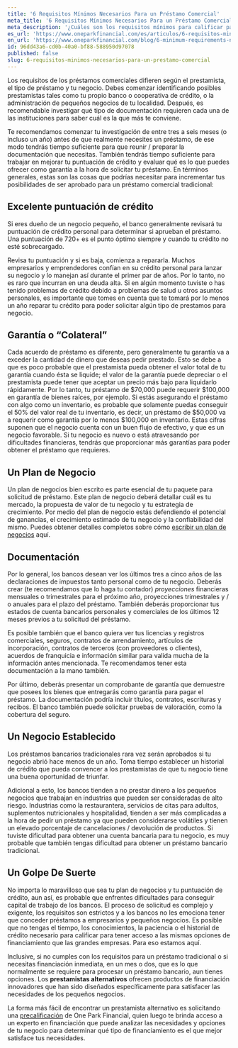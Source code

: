 ```yaml
---
title: '6 Requisitos Mínimos Necesarios Para un Préstamo Comercial'
meta_title: '6 Requisitos Mínimos Necesarios Para un Préstamo Comercial'
meta_description: '¿Cuáles son los requisitos mínimos para calificar para un préstamo para pequeños negocios? Un excelente historial de crédito, garantías, un negocio establecido, mucha documentación y un poco de suerte.'
es_url: 'https://www.oneparkfinancial.com/es/articulos/6-requisitos-minimos-necesarios-para-un-prestamo-comercial'
en_url: 'https://www.oneparkfinancial.com/blog/6-minimum-requirements-needed-for-a-business-loan'
id: 96dd43a6-cd0b-40a0-bf88-588950d97078
published: false
slug: 6-requisitos-minimos-necesarios-para-un-prestamo-comercial
---
```

<p>Los requisitos de los pr&eacute;stamos comerciales difieren seg&uacute;n el prestamista, el tipo de pr&eacute;stamo y tu negocio. Debes comenzar identificando posibles prestamistas tales como tu propio banco o cooperativa de cr&eacute;dito, o la administraci&oacute;n de peque&ntilde;os negocios de tu localidad. Despu&eacute;s, es recomendable investigar qu&eacute; tipo de documentaci&oacute;n requieren cada una de las instituciones para saber cu&aacute;l es la que m&aacute;s te conviene.</p>

<p>Te recomendamos comenzar tu investigaci&oacute;n de entre tres a seis meses (o incluso un a&ntilde;o) antes de que realmente necesites un pr&eacute;stamo, de ese modo tendr&aacute;s tiempo suficiente para que reunir / preparar la documentaci&oacute;n que necesitas. Tambi&eacute;n tendr&aacute;s tiempo suficiente para trabajar en mejorar tu puntuaci&oacute;n de cr&eacute;dito y evaluar qu&eacute; es lo que puedes ofrecer como garant&iacute;a a la hora de solicitar tu pr&eacute;stamo. En t&eacute;rminos generales, estas son las cosas que podr&iacute;as necesitar para incrementar tus posibilidades de ser aprobado para un pr&eacute;stamo comercial tradicional:</p>

<h2>Excelente puntuaci&oacute;n de cr&eacute;dito</h2>

<p>Si eres due&ntilde;o de un negocio peque&ntilde;o, el banco generalmente revisar&aacute; tu puntuaci&oacute;n de cr&eacute;dito personal para determinar si aprueban el pr&eacute;stamo. Una puntuaci&oacute;n de 720+ es el punto &oacute;ptimo siempre y cuando tu cr&eacute;dito no est&eacute; sobrecargado.</p>

<p>Revisa tu puntuaci&oacute;n y si es baja, comienza a repararla. Muchos empresarios y emprendedores conf&iacute;an en su cr&eacute;dito personal para lanzar su negocio y lo manejan as&iacute; durante el primer par de a&ntilde;os. Por lo tanto, no es raro que incurran en una deuda alta. Si en alg&uacute;n momento tuviste o has tenido problemas de cr&eacute;dito debido a problemas de salud u otros asuntos personales, es importante que tomes en cuenta que te tomar&aacute; por lo menos un a&ntilde;o reparar tu cr&eacute;dito para poder solicitar alg&uacute;n tipo de prestamos para negocio.</p>

<h2>Garant&iacute;a o &ldquo;Colateral&rdquo;</h2>

<p>Cada acuerdo de pr&eacute;stamo es diferente, pero generalmente tu garant&iacute;a va a exceder la cantidad de dinero que deseas pedir prestado. Esto se debe a que es poco probable que el prestamista pueda obtener el valor total de tu garant&iacute;a cuando &eacute;sta se liquide; el valor de la garant&iacute;a puede depreciar o el prestamista puede tener que aceptar un precio m&aacute;s bajo para liquidarlo r&aacute;pidamente. Por lo tanto, tu pr&eacute;stamo de $70,000 puede requerir $100,000 en garant&iacute;a de bienes ra&iacute;ces, por ejemplo. Si est&aacute;s asegurando el pr&eacute;stamo con algo como un inventario, es probable que solamente puedas conseguir el 50% del valor real de tu inventario, es decir, un pr&eacute;stamo de $50,000 va a requerir como garant&iacute;a por lo menos $100,000 en inventario. Estas cifras suponen que el negocio cuenta con un buen flujo de efectivo, y que es un negocio favorable. Si tu negocio es nuevo o est&aacute; atravesando por dificultades financieras, tendr&aacute;s que proporcionar m&aacute;s garant&iacute;as para poder obtener el pr&eacute;stamo que requieres.</p>

<h2>Un Plan de Negocio</h2>

<p>Un plan de negocios bien escrito es parte esencial de tu paquete para solicitud de pr&eacute;stamo. Este plan de negocio deber&aacute; detallar cu&aacute;l es tu mercado, la propuesta de valor de tu negocio y tu estrategia de crecimiento. Por medio del plan de negocio est&aacute;s defendiendo el potencial de ganancias, el crecimiento estimado de tu negocio y la confiabilidad del mismo. Puedes obtener detalles completos sobre c&oacute;mo <a href="https://www.oneparkfinancial.com/blog/writing-a-business-plan">escribir un plan de negocios</a> aqu&iacute;.</p>

<h2>Documentaci&oacute;n</h2>

<p>Por lo general, los bancos desean ver los &uacute;ltimos tres a cinco a&ntilde;os de las declaraciones de impuestos tanto personal como de tu negocio. Deber&aacute;s crear (te recomendamos que lo haga tu contador) <em>proyecciones</em> financieras mensuales o trimestrales para el pr&oacute;ximo a&ntilde;o, proyecciones trimestrales y / o anuales para el plazo del pr&eacute;stamo. Tambi&eacute;n deber&aacute;s proporcionar tus estados de cuenta bancarios personales y comerciales de los &uacute;ltimos 12 meses previos a tu solicitud del pr&eacute;stamo.</p>

<p>Es posible tambi&eacute;n que el banco quiera ver tus licencias y registros comerciales, seguros, contratos de arrendamiento, art&iacute;culos de incorporaci&oacute;n, contratos de terceros (con proveedores o clientes), acuerdos de franquicia e informaci&oacute;n similar para valida mucha de la informaci&oacute;n antes mencionada. Te recomendamos tener esta documentaci&oacute;n a la mano tambi&eacute;n.</p>

<p>Por &uacute;ltimo, deber&aacute;s presentar un comprobante de garant&iacute;a que demuestre que posees los bienes que entregar&aacute;s como garant&iacute;a para pagar el pr&eacute;stamo. La documentaci&oacute;n podr&iacute;a incluir t&iacute;tulos, contratos, escrituras y recibos. El banco tambi&eacute;n puede solicitar pruebas de valoraci&oacute;n, como la cobertura del seguro.</p>

<h2>Un Negocio Establecido</h2>

<p>Los pr&eacute;stamos bancarios tradicionales rara vez ser&aacute;n aprobados si tu negocio abri&oacute; hace menos de un a&ntilde;o. Toma tiempo establecer un historial de cr&eacute;dito que pueda convencer a los prestamistas de que tu negocio tiene una buena oportunidad de triunfar.</p>

<p>Adicional a esto, los bancos tienden a no prestar dinero a los peque&ntilde;os negocios que trabajan en industrias que pueden ser consideradas de alto riesgo. Industrias como la restaurantera, servicios de citas para adultos, suplementos nutricionales y hospitalidad, tienden a ser m&aacute;s complicadas a la hora de pedir un pr&eacute;stamo ya que pueden considerarse vol&aacute;tiles y tienen un elevado porcentaje de cancelaciones / devoluci&oacute;n de productos. Si tuviste dificultad para obtener una cuenta bancaria para tu negocio, es muy probable que tambi&eacute;n tengas dificultad para obtener un pr&eacute;stamo bancario tradicional.</p>

<h2>Un Golpe De Suerte</h2>

<p>No importa lo maravilloso que sea tu plan de negocios y tu puntuaci&oacute;n de cr&eacute;dito, aun as&iacute;, es probable que enfrentes dificultades para conseguir capital de trabajo de los bancos. El proceso de solicitud es complejo y exigente, los requisitos son estrictos y a los bancos no les emociona tener que conceder pr&eacute;stamos a empresarios y peque&ntilde;os negocios. Es posible que no tengas el tiempo, los conocimientos, la paciencia o el historial de cr&eacute;dito necesario para calificar para tener acceso a las mismas opciones de financiamiento que las grandes empresas. Para eso estamos aqu&iacute;.</p>

<p>Inclusive, si no cumples con los requisitos para un pr&eacute;stamo tradicional o si necesitas financiaci&oacute;n inmediata, en un mes o dos, que es lo que normalmente se requiere para procesar un pr&eacute;stamo bancario, aun tienes opciones. Los <strong>prestamistas alternativos</strong> ofrecen productos de financiaci&oacute;n innovadores que han sido dise&ntilde;ados espec&iacute;ficamente para satisfacer las necesidades de los peque&ntilde;os negocios.&nbsp;</p>

<p>La forma m&aacute;s f&aacute;cil de encontrar un prestamista alternativo es solicitando una <a href="https://www.oneparkfinancial.com/es/preaprob">precalificaci&oacute;n</a> de One Park Financial, quien luego te brinda acceso a un experto en financiaci&oacute;n que puede analizar las necesidades y opciones de tu negocio para determinar qu&eacute; tipo de financiamiento es el que mejor satisface tus necesidades.</p>